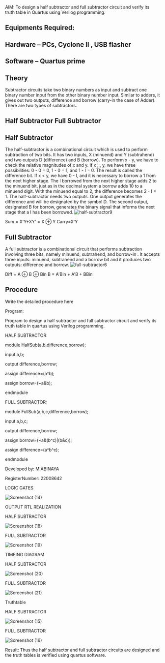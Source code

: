  AIM:
To design a half subtractor and full subtractor circuit and verify its truth table in Quartus using Verilog programming.

## Equipments Required:
## Hardware – PCs, Cyclone II , USB flasher
## Software – Quartus prime
## Theory
Subtractor circuits take two binary numbers as input and subtract one binary number input from the other binary number input. Similar to adders, it gives out two outputs, difference and borrow (carry-in the case of Adder). There are two types of subtractors.

## Half Subtractor Full Subtractor
## Half Subtractor
The half-subtractor is a combinational circuit which is used to perform subtraction of two bits. It has two inputs, X (minuend) and Y (subtrahend) and two outputs D (difference) and B (borrow). To perform x - y, we have to check the relative magnitudes of x and y. If x ;;, y, we have three possibilities: 0 - 0 = 0, 1 - 0 = 1, and 1 - I = 0. The result is called the difference bit. If x < y, we have 0 - I, and it is necessary to borrow a 1 from the next higher stage. The I borrowed from the next higher stage adds 2 to the minuend bit, just as in the decimal system a borrow adds 10 to a minuend digit. With the minuend equal to 2, the difference becomes 2 - I = 1. The half-subtractor needs two outputs. One output generates the difference and will be designated by the symbol D. The second output, designated B for borrow, generates the binary signal that informs the next stage that a I has been borrowed.
![half-subtractor9](https://user-images.githubusercontent.com/36288975/166112538-58c3bc7c-ee5d-4e6a-ac8d-8e8328efe27a.png)


Sum = X'Y+XY' = X ⊕ Y
Carry=X'Y

## Full Subtractor
A full subtractor is a combinational circuit that performs subtraction involving three bits, namely minuend, subtrahend, and borrow-in . It accepts three inputs: minuend, subtrahend and a borrow bit and it produces two outputs: difference and borrow. 
![full-subtractor6](https://user-images.githubusercontent.com/36288975/166112541-24c68359-3de8-4674-ae22-8272ffc385ed.png)


Diff = A ⊕ B ⊕ Bin B = A'Bin + A'B + BBin

## Procedure



Write the detailed procedure here 


 Program:

Program to design a half subtractor and full subtractor circuit and verify its truth table in quartus using Verilog programming.

HALF SUBTRACTOR:

module HalfSub(a,b,difference,borrow);

input a,b;

output difference,borrow;

assign difference=(a^b);

assign borrow=(~a&b);

endmodule



FULL SUBTRACTOR:

module FullSub(a,b,c,difference,borrow);

input a,b,c;

output difference,borrow;

assign borrow=(~a&(b^c)|(b&c));

assign difference=(a^b^c);

endmodule


Developed by: M.ABINAYA

RegisterNumber: 22008642 

LOGIC GATES

![Screenshot (14)](https://user-images.githubusercontent.com/121557017/211147329-e455ae2d-3b20-41fc-af83-fab6a5a90bcb.png)


OUTPUT
RTL REALIZATION

HALF SUBTRACTOR


![Screenshot (18)](https://user-images.githubusercontent.com/121557017/211147336-e584ec70-9473-4a57-9ff3-b0653994fdec.png)



FULL SUBTRACTOR

![Screenshot (19)](https://user-images.githubusercontent.com/121557017/211147361-6dd98522-f508-4552-8473-8712d1dd4676.png)


TIMEING DIAGRAM

HALF SUBTRACTOR

![Screenshot (20)](https://user-images.githubusercontent.com/121557017/211147374-0036cdef-85ea-41e0-a217-3229b1338400.png)



FULL SUBTRACTOR

![Screenshot (21)](https://user-images.githubusercontent.com/121557017/211147914-a9427f5d-1841-44f5-a751-44453da5d1c5.png)



 Truthtable


HALF SUBTRACTOR

![Screenshot (15)](https://user-images.githubusercontent.com/121557017/211147941-86fd6cc0-aa0c-4ddc-98da-685096df195b.png)

FULL SUBTRACTOR

![Screenshot (16)](https://user-images.githubusercontent.com/121557017/211147946-523069f3-fb17-4191-995f-4229c5c730ee.png)


Result:
Thus the half subtractor and full subtractor circuits are designed and the truth tables is verified using quartus software.
